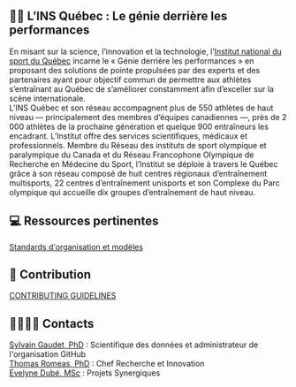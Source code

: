 ## 🙋‍♀️ L’INS Québec : Le génie derrière les performances  
En misant sur la science, l’innovation et la technologie, l’[Institut national du sport du Québec](https://www.insquebec.org) incarne le « Génie derrière les performances » en proposant des solutions de pointe propulsées par des experts et
des partenaires ayant pour objectif commun de permettre aux athlètes s’entraînant au Québec de s’améliorer constamment afin d’exceller sur la scène internationale.  
L’INS Québec et son réseau accompagnent plus de 550 athlètes de haut niveau — principalement des membres d’équipes canadiennes —, près de 2 000 athlètes de la prochaine génération et quelque 900 entraîneurs les encadrant.
L’Institut offre des services scientifiques, médicaux et professionnels. Membre du Réseau des instituts de sport olympique et paralympique du Canada et du Réseau Francophone Olympique de Recherche en Médecine du Sport,
l’Institut se déploie à travers le Québec grâce à son réseau composé de huit centres régionaux d’entraînement multisports, 22 centres d’entraînement unisports et son Complexe du Parc olympique qui accueille dix groupes d’entraînement de haut niveau.  

## 💻 Ressources pertinentes
[Standards d'organisation et modèles](https://github.com/INSQuebec/INS_Docs_StandardsAndTemplates)  

## 🌈 Contribution
[CONTRIBUTING GUIDELINES](../.github/CONTRIBUTING.md) 

## 👩‍🔬👨‍🔬 Contacts
[Sylvain Gaudet, PhD](<sgaudet@insquebec.org>) : Scientifique des données et administrateur de l'organisation GitHub  
[Thomas Romeas, PhD](<tromeas@insquebec.org>) : Chef Recherche et Innovation  
[Evelyne Dubé, MSc](<edube@insquebec.org>) : Projets Synergiques  
 
